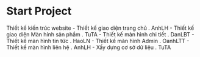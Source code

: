 # Start Project


Thiết kế kiến trúc website
    - Thiết kế giao diện trang chủ 
        . AnhLH
    - Thiết kế giao diện Màn hính sản phẩm
        . TuTA
    - Thiết kế màn hình chi tiết
        . DanLBT
    - Thiết kế màn hình tin tức 
        . HaoLN
    - Thiết kế màn hình Admin
        . OanhLTT
    - Thiết kế màn hình liên hệ
        . AnhLH
    - Xấy dựng cơ sở dữ liệu
        . TuTA